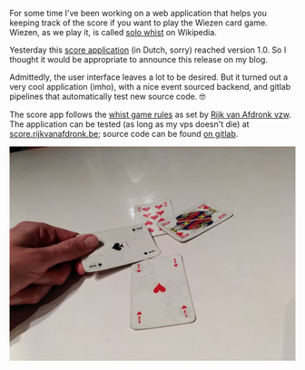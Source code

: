<!--
.. title: Dikdikdik: a Wiezen (Solo Whist) score app
.. slug: wiezen-score-app
.. date: 2020-03-23 21:38:00 UTC+01:00
.. tags:
.. category: wiezen,app,php,eventsourcing,whist,dikdikdik
.. link:
.. description:
.. type: text
-->

For some time I've been working on a web application that
helps you keeping track of the score if you want to play
the Wiezen card game. Wiezen, as we play it, is called
[solo whist](https://en.wikipedia.org/wiki/Solo_whist) on
Wikipedia.

Yesterday this [score application](https://www.rijkvanafdronk.be/app)
(in Dutch, sorry) reached version 1.0. So I thought it would
be appropriate to announce this release on my blog.

Admittedly, the user interface leaves a lot to be desired. But 
it turned out a very cool application (imho), with a nice
event sourced backend, and gitlab pipelines that automatically
test new source code. 🤓

The score app follows the
[whist game rules](https://www.rijkvanafdronk.be/spelregels)
as set by
[Rijk van Afdronk vzw](https://www.rijkvanafdronk.be).
The application can be tested (as long as my vps doesn't die) at
[score.rijkvanafdronk.be](https://score.rijkvanafdronk.be); source
code can be found [on gitlab](https://gitlab.com/rva-vzw/dikdikdik).

![can only get this once!](/galleries/misc/ikanemorenekerale.jpg)
